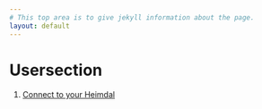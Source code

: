 ```yaml
---
# This top area is to give jekyll information about the page.
layout: default
---
```


# Usersection

1. [Connect to your Heimdal](wi-fi.md)
